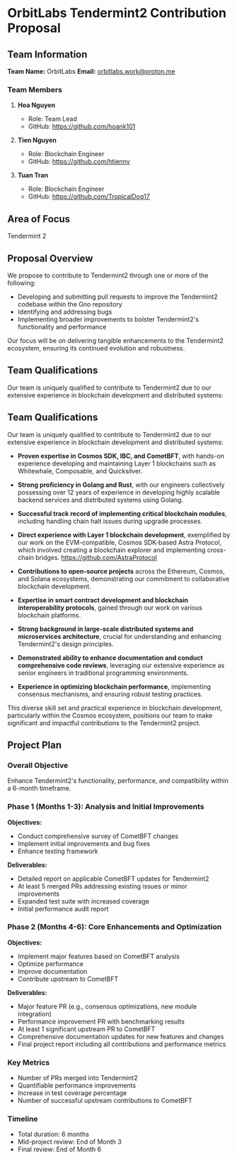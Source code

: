 # OrbitLabs Tendermint2 Contribution Proposal

## Team Information

**Team Name:** OrbitLabs
**Email:** orbitlabs.work@proton.me

### Team Members

1. **Hoa Nguyen**

   - Role: Team Lead
   - GitHub: https://github.com/hoank101

2. **Tien Nguyen**

   - Role: Blockchain Engineer
   - GitHub: https://github.com/htiennv

3. **Tuan Tran**
   - Role: Blockchain Engineer
   - GitHub: https://github.com/TropicalDog17

## Area of Focus

Tendermint 2

## Proposal Overview

We propose to contribute to Tendermint2 through one or more of the following:

- Developing and submitting pull requests to improve the Tendermint2 codebase within the Gno repository
- Identifying and addressing bugs
- Implementing broader improvements to bolster Tendermint2's functionality and performance

Our focus will be on delivering tangible enhancements to the Tendermint2 ecosystem, ensuring its continued evolution and robustness.

## Team Qualifications

Our team is uniquely qualified to contribute to Tendermint2 due to our extensive experience in blockchain development and distributed systems:

## Team Qualifications

Our team is uniquely qualified to contribute to Tendermint2 due to our extensive experience in blockchain development and distributed systems:

- **Proven expertise in Cosmos SDK, IBC, and CometBFT**, with hands-on experience developing and maintaining Layer 1 blockchains such as Whitewhale, Composable, and Quicksilver.

- **Strong proficiency in Golang and Rust**, with our engineers collectively possessing over 12 years of experience in developing highly scalable backend services and distributed systems using Golang.

- **Successful track record of implementing critical blockchain modules**, including handling chain halt issues during upgrade processes.

- **Direct experience with Layer 1 blockchain development**, exemplified by our work on the EVM-compatible, Cosmos SDK-based Astra Protocol, which involved creating a blockchain explorer and implementing cross-chain bridges. https://github.com/AstraProtocol

- **Contributions to open-source projects** across the Ethereum, Cosmos, and Solana ecosystems, demonstrating our commitment to collaborative blockchain development.

- **Expertise in smart contract development and blockchain interoperability protocols**, gained through our work on various blockchain platforms.

- **Strong background in large-scale distributed systems and microservices architecture**, crucial for understanding and enhancing Tendermint2's design principles.

- **Demonstrated ability to enhance documentation and conduct comprehensive code reviews**, leveraging our extensive experience as senior engineers in traditional programming environments.

- **Experience in optimizing blockchain performance**, implementing consensus mechanisms, and ensuring robust testing practices.

This diverse skill set and practical experience in blockchain development, particularly within the Cosmos ecosystem, positions our team to make significant and impactful contributions to the Tendermint2 project.

## Project Plan

### Overall Objective

Enhance Tendermint2's functionality, performance, and compatibility within a 6-month timeframe.

### Phase 1 (Months 1-3): Analysis and Initial Improvements

**Objectives:**

- Conduct comprehensive survey of CometBFT changes
- Implement initial improvements and bug fixes
- Enhance testing framework

**Deliverables:**

- Detailed report on applicable CometBFT updates for Tendermint2
- At least 5 merged PRs addressing existing issues or minor improvements
- Expanded test suite with increased coverage
- Initial performance audit report

### Phase 2 (Months 4-6): Core Enhancements and Optimization

**Objectives:**

- Implement major features based on CometBFT analysis
- Optimize performance
- Improve documentation
- Contribute upstream to CometBFT

**Deliverables:**

- Major feature PR (e.g., consensus optimizations, new module integration)
- Performance improvement PR with benchmarking results
- At least 1 significant upstream PR to CometBFT
- Comprehensive documentation updates for new features and changes
- Final project report including all contributions and performance metrics

### Key Metrics

- Number of PRs merged into Tendermint2
- Quantifiable performance improvements
- Increase in test coverage percentage
- Number of successful upstream contributions to CometBFT

### Timeline

- Total duration: 6 months
- Mid-project review: End of Month 3
- Final review: End of Month 6
